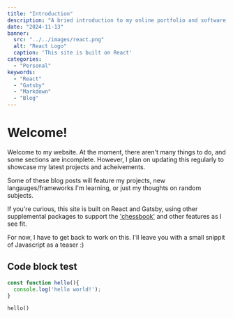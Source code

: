 ```yaml
---
title: "Introduction"
description: "A bried introduction to my online portfolio and software projects."
date: "2024-11-13"
banner:
  src: "../../images/react.png"
  alt: "React Logo"
  caption: 'This site is built on React'
categories:
  - "Personal"
keywords:
  - "React"
  - "Gatsby"
  - "Markdown"
  - "Blog"
---
```


# Welcome!
Welcome to my website. At the moment, there aren't many things to do, and some sections are incomplete. However, I plan on updating this regularly to showcase my latest projects and acheivements. 

Some of these blog posts will feature my projects, new langauges/frameworks I'm learning, or just my thoughts on random subjects. 

If you're curious, this site is built on React and Gatsby, using other supplemental packages to support the ['chessbook'](../guestbook) and other features as I see fit.

For now, I have to get back to work on this. I'll leave you with a small snippit of Javascript as a teaser :)

## Code block test

```js
const function hello(){
  console.log('hello world!');
}
```
`hello()`
